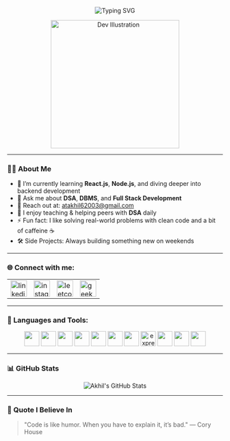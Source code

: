 <p align="center">
  <img src="https://readme-typing-svg.demolab.com?font=Fira+Code&size=24&pause=1000&color=00FFCC&width=435&lines=Hey..+%F0%9F%91%8B%2C+I'm+Akhil!;Turning+ideas+into+code+daily;Building+cool+things+with+tech;Welcome+to+my+creative+space!" alt="Typing SVG" />
</p>

<p align="center">
  <img src="https://raw.githubusercontent.com/akhilxtech/akhilxtech/main/assets/dev-illustration.jpg" width="300" alt="Dev Illustration"/>
</p>

---

### 👨‍💻 About Me

- 🌱 I’m currently learning **React.js**, **Node.js**, and diving deeper into backend development
- 💬 Ask me about **DSA**, **DBMS**, and **Full Stack Development**
- 📢 Reach out at: [atakhil62003@gmail.com](mailto:atakhil62003@gmail.com)
- 🧠 I enjoy teaching & helping peers with **DSA** daily
- ⚡ Fun fact: I like solving real-world problems with clean code and a bit of caffeine ☕
- 🛠️ Side Projects: Always building something new on weekends

---

### 🌐 Connect with me:
<div align="center">
  <table>
    <tr>
      <td>
        <a href="https://www.linkedin.com/in/aakhiltiwari/" target="_blank">
          <img src="https://cdn.jsdelivr.net/gh/devicons/devicon/icons/linkedin/linkedin-original.svg" width="38" alt="linkedin" />
        </a>
      </td>
      <td>
        <a href="https://www.instagram.com/theengineer.guy/" target="_blank">
          <img src="https://img.icons8.com/fluency/48/instagram-new.png" width="38" alt="instagram" />
        </a>
      </td>
      <td>
        <a href="https://leetcode.com/u/_Akhil_tiwari/" target="_blank">
          <img src="https://upload.wikimedia.org/wikipedia/commons/1/19/LeetCode_logo_black.png" width="38" alt="leetcode" />
        </a>
      </td>
      <td>
        <a href="https://www.geeksforgeeks.org/user/akhil_cs_2027/" target="_blank">
          <img src="https://upload.wikimedia.org/wikipedia/commons/4/43/GeeksforGeeks.svg" width="38" alt="geeksforgeeks" />
        </a>
      </td>
    </tr>
  </table>
</div>

---

### 🧰 Languages and Tools:
<p align="center">
  <img src="https://cdn.jsdelivr.net/gh/devicons/devicon/icons/c/c-original.svg" width="35" />
  <img src="https://cdn.jsdelivr.net/gh/devicons/devicon/icons/cplusplus/cplusplus-original.svg" width="35" />
  <img src="https://cdn.jsdelivr.net/gh/devicons/devicon/icons/html5/html5-original.svg" width="35" />
  <img src="https://cdn.jsdelivr.net/gh/devicons/devicon/icons/css3/css3-original.svg" width="35" />
  <img src="https://cdn.jsdelivr.net/gh/devicons/devicon/icons/javascript/javascript-original.svg" width="35" />
  <img src="https://cdn.jsdelivr.net/gh/devicons/devicon/icons/nodejs/nodejs-original.svg" width="35" />
  <img src="https://cdn.jsdelivr.net/gh/devicons/devicon/icons/react/react-original.svg" width="35" />
  <img src="https://upload.wikimedia.org/wikipedia/commons/6/64/Expressjs.png" width="35" alt="express" />
  <img src="https://cdn.jsdelivr.net/gh/devicons/devicon/icons/mongodb/mongodb-original.svg" width="35" />
  <img src="https://cdn.jsdelivr.net/gh/devicons/devicon/icons/mysql/mysql-original.svg" width="35" />
  <img src="https://cdn.jsdelivr.net/gh/devicons/devicon/icons/python/python-original.svg" width="35" />
</p>

---

### 📊 GitHub Stats
<p align="center">
  <img src="https://github-readme-stats.vercel.app/api?username=akhilxtech&show_icons=true&theme=tokyonight" alt="Akhil's GitHub Stats" />
</p>

---

### 🎯 Quote I Believe In
> "Code is like humor. When you have to explain it, it’s bad." — Cory House

<!---
Akhilxtech/Akhilxtech is a ✨ special ✨ repository because its `README.md` (this file) appears on your GitHub profile.
You can click the Preview link to take a look at your changes.
--->
